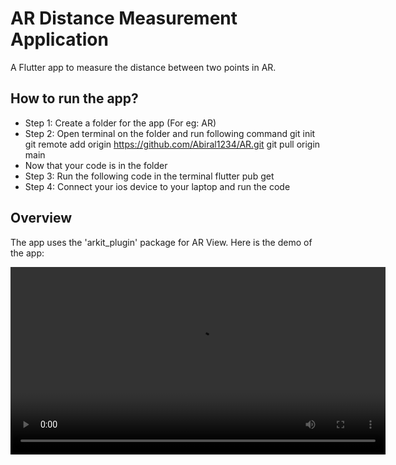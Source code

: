 # AR Distance Measurement Application

A Flutter app to measure the distance between two points in AR.

## How to run the app?
- Step 1: Create a folder for the app (For eg: AR)
- Step 2: Open terminal on the folder and run following command
  git init
  git remote add origin https://github.com/Abiral1234/AR.git
  git pull origin main
- Now that your code is in the folder
- Step 3: Run the following code in the terminal
  flutter pub get
- Step 4: Connect your ios device to your laptop and run the code

## Overview
The app uses the 'arkit_plugin' package for AR View.
Here is the demo of the app:

<video width="600" controls>
  <source src="demo.MP4" type="video/mp4">
  Your browser does not support the video tag.
</video>
